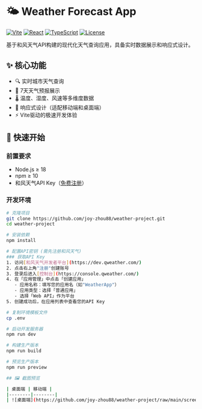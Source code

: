 # 🌤️ Weather Forecast App

[![Vite](https://img.shields.io/badge/Vite-4.4.0-646CFF?logo=vite)](https://vitejs.dev/)
[![React](https://img.shields.io/badge/React-18.2-61DAFB?logo=react)](https://reactjs.org/)
[![TypeScript](https://img.shields.io/badge/TypeScript-5.0-3178C6?logo=typescript)](https://www.typescriptlang.org/)
[![License](https://img.shields.io/github/license/joy-zhou88/weather-project)](LICENSE)

基于和风天气API构建的现代化天气查询应用，具备实时数据展示和响应式设计。


## ✨ 核心功能

- 🔍 实时城市天气查询
- 📅 7天天气预报展示
- 🌡️ 温度、湿度、风速等多维度数据
- 📱 响应式设计（适配移动端和桌面端）
- ⚡ Vite驱动的极速开发体验

## 🚀 快速开始

### 前置要求
- Node.js ≥ 18
- npm ≥ 10
- 和风天气API Key（[免费注册](https://dev.qweather.com/)）

### 开发环境

```bash
# 克隆项目
git clone https://github.com/joy-zhou88/weather-project.git
cd weather-project

# 安装依赖
npm install

# 配置API密钥 (需先注册和风天气)
### 获取API Key
1. 访问[和风天气开发者平台](https://dev.qweather.com/)
2. 点击右上角"注册"创建账号
3. 登录后进入[控制台](https://console.qweather.com/)
4. 在「应用管理」中点击「创建应用」
   - 应用名称：填写您的应用名（如"WeatherApp"）
   - 应用类型：选择「普通应用」
   - 选择「Web API」作为平台
5. 创建成功后，在应用列表中查看您的API Key

# 复制环境模板文件
cp .env

# 启动开发服务器
npm run dev

# 构建生产版本
npm run build

# 预览生产版本
npm run preview

## 🖼️ 截图预览

| 桌面端 | 移动端 |
|--------|--------|
| ![桌面端](https://github.com/joy-zhou88/weather-project/raw/main/screenshots/desktop.png) | ![移动端](https://github.com/joy-zhou88/weather-project/raw/main/screenshots/mobile.png) |